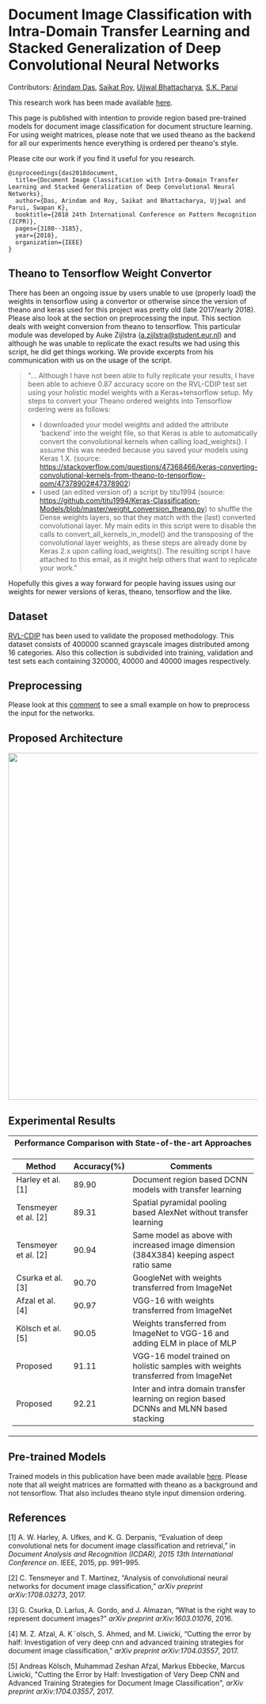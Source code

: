 # Document Image Classification with Intra-Domain Transfer Learning and Stacked Generalization of Deep Convolutional Neural Networks
Contributors: [Arindam Das](https://scholar.google.co.in/citations?user=W8DTl_gAAAAJ&hl=en), [Saikat Roy](https://scholar.google.co.in/citations?user=dSs0DfoAAAAJ&hl=en), [Ujjwal Bhattacharya](https://scholar.google.co.in/citations?user=dcbu4SEAAAAJ&hl=en), [S.K. Parui](https://scholar.google.co.in/citations?user=RJh451AAAAAJ&hl=en)

This research work has been made available [here](https://arxiv.org/abs/1801.09321).

This page is published with intention to provide region based pre-trained models for document image classification for document structure learning. For using weight matrices, please note that we used theano as the backend for all our experiments hence everything is ordered per theano's style.<Enter>

Please cite our work if you find it useful for you research. <Enter>

```
@inproceedings{das2018document,
  title={Document Image Classification with Intra-Domain Transfer Learning and Stacked Generalization of Deep Convolutional Neural Networks},
  author={Das, Arindam and Roy, Saikat and Bhattacharya, Ujjwal and Parui, Swapan K},
  booktitle={2018 24th International Conference on Pattern Recognition (ICPR)},
  pages={3180--3185},
  year={2018},
  organization={IEEE}
}
```
## Theano to Tensorflow Weight Convertor
There has been an ongoing issue by users unable to use (properly load) the weights in tensorflow using a convertor or otherwise since the version of theano and keras used for this project was pretty old (late 2017/early 2018). Please also look at the section on preprocessing the input. This section deals with weight conversion from theano to tensorflow. This particular module was developed by Auke Zijlstra (a.zijlstra@student.eur.nl) and although he was unable to replicate the exact results we had using this script, he did get things working. We provide excerpts from his communication with us on the usage of the script.

> "... Although I have not been able to fully replicate your results, I have been able to achieve 0.87 accuracy score on the RVL-CDIP test set using your holistic model weights with a Keras+tensorflow setup. My steps to convert your Theano ordered weights into Tensorflow ordering were as follows:
>
> * I downloaded your model weights and added the attribute ‘backend’ into the weight file, so that Keras is able to automatically convert the convolutional kernels when calling load_weights(). I assume this was needed because you saved your models using Keras 1.X. (source: https://stackoverflow.com/questions/47368466/keras-converting-convolutional-kernels-from-theano-to-tensorflow-oom/47378902#47378902)
> * I used (an edited version of) a script by titu1994 (source: https://github.com/titu1994/Keras-Classification-Models/blob/master/weight_conversion_theano.py) to shuffle the Dense weights layers, so that they match with the (last) converted convolutional layer. My main edits in this script were to disable the calls to convert_all_kernels_in_model() and the transposing of the convolutional layer weights, as these steps are already done by Keras 2.x upon calling load_weights(). The resulting script I have attached to this email, as it might help others that want to replicate your work."

Hopefully this gives a way forward for people having issues using our weights for newer versions of keras, theano, tensorflow and the like.

## Dataset
[RVL-CDIP](http://www.cs.cmu.edu/~aharley/rvl-cdip/) has been used to validate the proposed methodology. This dataset consists of 400000 scanned grayscale images distributed among 16 categories. Also this collection is subdivided into training, validation and test sets each containing 320000, 40000 and 40000 images respectively.

## Preprocessing
Please look at this [comment](https://github.com/hiarindam/document-image-classification-TL-SG/issues/4#issuecomment-446190710) to see a small example on how to preprocess the input for the networks.

## Proposed Architecture
<p align="center">
  <img src="https://github.com/hiarindam/document-image-classification-TL-SG/blob/master/IMG_Flowchart.png"  width="700" height="700">
</p>

## Experimental Results
<table>
<th> Performance Comparison with State-of-the-art Approaches</th>
<tr><td>

Method | Accuracy(%) | Comments
--- | --- | ---
Harley et al. [1]  | 89.90 | Document region based DCNN models with transfer learning
Tensmeyer et al. [2] | 89.31 | Spatial pyramidal pooling based AlexNet without transfer learning
Tensmeyer et al. [2] | 90.94 | Same model as above with increased image dimension (384X384) keeping aspect ratio same
Csurka et al. [3]  | 90.70 | GoogleNet with weights transferred from ImageNet
Afzal et al. [4] | 90.97 | VGG-16 with weights transferred from ImageNet
Kölsch et al. [5] | 90.05 | Weights transferred from ImageNet to VGG-16 and adding ELM in place of MLP
Proposed | 91.11 | VGG-16 model trained on holistic samples with weights transferred from ImageNet
Proposed | 92.21 | Inter and intra domain transfer learning on region based DCNNs and MLNN based stacking


</td></tr> </table>

## Pre-trained Models
Trained models in this publication have been made available [here](https://drive.google.com/open?id=1oFk0eytDn_M6LmdugI22JUV4nmnO5gIv). Please note that all weight matrices are formatted with theano as a background and not tensorflow. That also includes theano style input dimension ordering.

## References
[1] A. W. Harley, A. Ufkes, and K. G. Derpanis, “Evaluation of deep convolutional nets for document image classification and retrieval,” in _Document Analysis and Recognition (ICDAR), 2015 13th International Conference on_. IEEE, 2015, pp. 991–995.<Enter>
  
[2] C. Tensmeyer and T. Martinez, “Analysis of convolutional neural networks for document image classification,” _arXiv preprint arXiv:1708.03273_, 2017.<Enter>

[3] G. Csurka, D. Larlus, A. Gordo, and J. Almazan, “What is the right way to represent document images?” _arXiv preprint arXiv:1603.01076_, 2016.<Enter>

[4] M. Z. Afzal, A. K¨olsch, S. Ahmed, and M. Liwicki, “Cutting the error by half: Investigation of very deep cnn and advanced training strategies for document image classification,” _arXiv preprint arXiv:1704.03557_, 2017.<Enter>

[5] Andreas Kölsch, Muhammad Zeshan Afzal, Markus Ebbecke, Marcus Liwicki, "Cutting the Error by Half: Investigation of Very Deep CNN and Advanced Training Strategies for Document Image Classification", _arXiv preprint arXiv:1704.03557_, 2017.<Enter>
